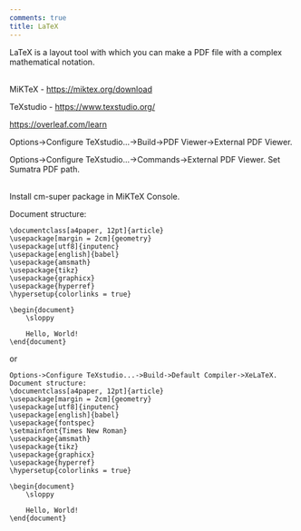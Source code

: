 ```yaml
---
comments: true
title: LaTeX
---
```


LaTeX is a layout tool with which you can make a PDF file with a complex mathematical notation.
<br><br>

MiKTeX - <https://miktex.org/download>

TeXstudio - <https://www.texstudio.org/>

<https://overleaf.com/learn>

Options->Configure TeXstudio...->Build->PDF Viewer->External PDF Viewer.

Options->Configure TeXstudio...->Commands->External PDF Viewer. Set Sumatra PDF path.
<br><br>

Install cm-super package in MiKTeX Console.

Document structure:

```
\documentclass[a4paper, 12pt]{article}
\usepackage[margin = 2cm]{geometry}
\usepackage[utf8]{inputenc}
\usepackage[english]{babel}
\usepackage{amsmath}
\usepackage{tikz}
\usepackage{graphicx}
\usepackage{hyperref}
\hypersetup{colorlinks = true}

\begin{document}
	\sloppy
	
	Hello, World!
\end{document}
```

or

```
Options->Configure TeXstudio...->Build->Default Compiler->XeLaTeX.
Document structure:
\documentclass[a4paper, 12pt]{article}
\usepackage[margin = 2cm]{geometry}
\usepackage[utf8]{inputenc}
\usepackage[english]{babel}
\usepackage{fontspec}
\setmainfont{Times New Roman}
\usepackage{amsmath}
\usepackage{tikz}
\usepackage{graphicx}
\usepackage{hyperref}
\hypersetup{colorlinks = true}

\begin{document}
	\sloppy
	
	Hello, World!
\end{document}
```